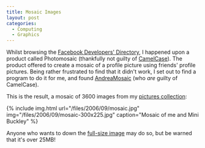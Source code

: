 ```yaml
---
title: Mosaic Images
layout: post
categories:
  - Computing
  - Graphics
---
```

Whilst browsing the [Facebook Developers' Directory](http://developers.facebook.com/products.php), I happened upon a product called Photomosaic (thankfully not guilty of [CamelCase](https://en.wikipedia.org/wiki/CamelCase)). The product offered to create a mosaic of a profile picture using friends' profile pictures. Being rather frustrated to find that it didn't work, I set out to find a program to do it for me, and found [AndreaMosaic](http://andreaplanet.com/andreamosaic/) (who _are_ guilty of CamelCase).

This is the result, a mosaic of 3600 images from my [pictures collection](https://pictures.scholesmafia.co.uk/):

{% include img.html url="/files/2006/09/mosaic.jpg" img="/files/2006/09/mosaic-300x225.jpg" caption="Mosaic of me and Mini Buckley" %}

Anyone who wants to down the [full-size image](https://cmbuckley.co.uk/graphics/mosaic.jpg) may do so, but be warned that it's over 25MB!
